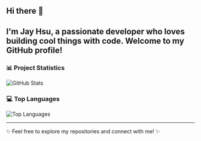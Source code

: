 ## Hi there 👋

I'm Jay Hsu, a passionate developer who loves building cool things with code. Welcome to my GitHub profile!
---
<!--
### 🔭 Current Work
- Working on exciting projects in [Your Field/Industry]
- Exploring new technologies and frameworks

### 🌱 Learning Journey
- Currently deepening my knowledge in [Technology/Framework 1]
- Experimenting with [Technology/Framework 2]
-->
### 📊 Project Statistics
![GitHub Stats](https://github-readme-stats.vercel.app/api?username=jayhsudev&show_icons=true&theme=radical)

### 💻 Top Languages
![Top Languages](https://github-readme-stats.vercel.app/api/top-langs/?username=jayhsudev&layout=compact&theme=radical)
<!--
### 👯 Collaboration
- Open to collaborating on interesting projects
- Particularly interested in [Area of Interest]

### 🤔 Looking for Help With
- [Specific Challenge or Project You Need Help With]

### 💬 Ask Me About
- [Your Expertise Area 1]
- [Your Expertise Area 2]

### 📫 How to Reach Me
- Email: [your.email@example.com]
- Twitter: [@yourtwitterhandle]
- LinkedIn: [linkedin.com/in/yourprofile]

### 😄 Pronouns
- [Your Pronouns]

### ⚡ Fun Fact
- [Interesting Fact About You]
-->
---

✨ Feel free to explore my repositories and connect with me! ✨
